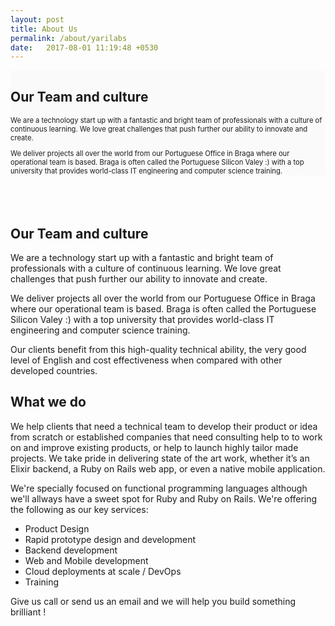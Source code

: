```yaml
---
layout: post
title: About Us
permalink: /about/yarilabs
date:   2017-08-01 11:19:48 +0530
---
```


<style>
    @media only screen and (min-width:2000px){
        .under_content{
        /*margin-left: -150px;*/
        margin-left: 50px;
        margin-top: 30px;
        margin-bottom: -50px;}
        .content img{width: 50%!important;margin-top: -50px;margin-left: 50px; margin-bottom: -50px;}
      }
    @media only screen and (min-width:1200px) and (max-width:1999px){
    .under_content{
        /*margin-left: -150px;*/
        margin-left: 50px;
        margin-top: 30px;
        margin-bottom: -50px;}
    .content img{width: 50%!important;margin-top: -50px;margin-left: 50px; margin-bottom: -50px;}
    }
    @media only screen and (min-width:900px) and (max-width:1199px){
    .under_content{
        margin-left: 50px;
        margin-top: 30px; 
        margin-bottom: -50px;}
    .content img{width: 80%!important; margin-bottom: -50px;}
    }
    @media only screen and (min-width:768px) and (max-width:899px){
    .content {
        margin-left: 50px;
        margin-top: 50px;
        margin-bottom: -40px;}
    .content img{margin-top: -40px;width: 90%!important; margin-bottom: -40px;}
    }
    @media only screen and (max-width:767px){
    .content {
        margin-bottom: -60px;
        /*margin-top: -40px;*/
        margin-top: 15px;
         }
    .content img{
        opacity: 0;
        margin-top: -600px;
        margin-bottom: -600px;
        }
    }
</style>

<div class="ui equal width relaxed stackable grid" style="background-color:#fafafa;">
    <div class="equal width row">
        <!--<div class="column">
            <div class="ui header inverted">
                <div class="content">
                <div class="ui hidden divider"></div>
                <div class="ui hidden divider"></div>
                <div class="sub header inverted">
                    <img src="../../assets/uploads/YariMascot-new-transparent.png" alt="for mascot" >
                </div>
                </div>
            </div>
        </div>-->
        <div class="column" style="margin-left: -50px;">
            <div class="ui header inverted">
                <div class="content">
                    <div class="under_content">
                        <h2 style="color:#1b1c1d;">Our Team and culture</h2> 
                        <p style="color:#1b1c1d!important; font-size:80%!important; font-weight: normal!important;"> We are a technology start up with a fantastic and bright team of professionals with a culture of continuous learning. We love great challenges that push further our ability to innovate and create. </p>
                        <p style="color:#1b1c1d!important; font-size:80%; font-weight: normal!important;"> We deliver projects all over the world from our Portuguese Office in Braga where our operational team is based. Braga is often called the Portuguese Silicon Valey :) with a top university that provides world-class IT engineering and computer science training. </p>
                        <p style="color:#1b1c1d!important; font-size:80%; font-weight: normal!important;"> Our clients benefit from this high-quality technical ability, the very good level of English and cost effectiveness when compared with other developed countries. </p>
                    </div>
                </div>
            </div>
        </div>
    </div>      
</div><br><br><br>

## Our Team and culture
We are a technology start up with a fantastic and bright team of professionals with a culture of continuous learning. We love great challenges that push further our ability to innovate and create.

We deliver projects all over the world from our Portuguese Office in Braga where our operational team is based. Braga is often called the Portuguese Silicon Valey :) with a top university that provides world-class IT engineering and computer science training.

Our clients benefit from this high-quality technical ability, the very good
level of English and cost effectiveness when compared with other developed
countries.


## What we do

We help clients that need a technical team to develop their product or idea from scratch or established companies that need consulting help to to work on and improve existing products, or help to launch highly tailor made projects. We take pride in delivering state of the art work, whether it’s an Elixir backend, a Ruby on Rails web app, or even a native mobile application.

We're specially focused on functional programming languages although we'll allways have a sweet spot for Ruby and Ruby on Rails. We're offering the following as our key services:

* Product Design
* Rapid prototype design and development
* Backend development
* Web and Mobile development
* Cloud deployments at scale / DevOps
* Training


Give us call or send us an email and we will help you build something brilliant !
